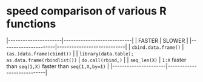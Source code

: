 # speed comparison of various R functions

|----------------------|----------------------------|
| FASTER               | SLOWER |
|----------------------|----------------------------|
| `cbind.data.frame()` | `(as.)data.frame(cbind())` |
| `library(data.table); as.data.frame(rbindlist())` | `do.call(rbind,)` |
| `seq_len(X)`         | `1:X` faster than `seq(1,X)` faster than `seq(1,X,by=1)` |
|----------------------|----------------------------|
